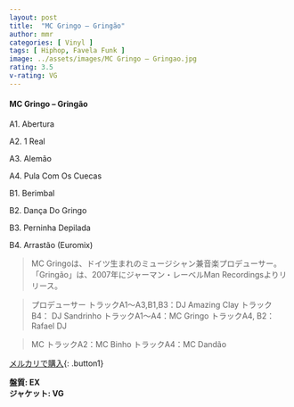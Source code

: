 ```yaml
---
layout: post
title:  "MC Gringo – Gringão"
author: mmr
categories: [ Vinyl ]
tags: [ Hiphop, Favela Funk ]
image: ../assets/images/MC Gringo – Gringao.jpg
rating: 3.5
v-rating: VG
---
```


#### MC Gringo – Gringão

A1. Abertura

A2. 1 Real

A3. Alemão

A4. Pula Com Os Cuecas

B1. Berimbal

B2. Dança Do Gringo

B3. Perninha Depilada

B4. Arrastão (Euromix)

> MC Gringoは、ドイツ生まれのミュージシャン兼音楽プロデューサー。
「Gringão」は、2007年にジャーマン・レーベルMan Recordingsよりリリース。

> プロデューサー
トラックA1〜A3,B1,B3：DJ Amazing Clay 
トラックB4： DJ Sandrinho
トラックA1〜A4：MC Gringo
トラックA4, B2：Rafael DJ

> MC
トラックA2：MC Binho
トラックA4：MC Dandão

[メルカリで購入](https://jp.mercari.com/item/m51413253146){: .button1}

<div class="mt-4 mb-4 d-flex align-items-center">
<strong class="mr-1">盤質: EX</strong>
</div>
<div class="mt-4 mb-4 d-flex align-items-center">
<strong class="mr-1">ジャケット: VG</strong>
</div>

